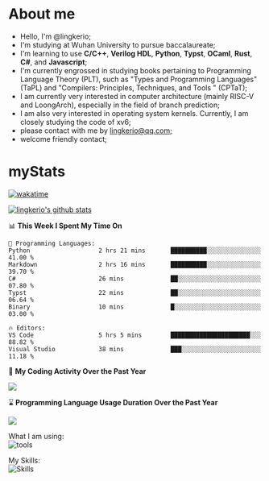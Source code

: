 # About me

- Hello, I'm @lingkerio; 
- I'm studying at Wuhan University to pursue baccalaureate;
- I'm learning to use **C/C++**, **Verilog HDL**, **Python**, **Typst**, **OCaml**, **Rust**, **C#**, and **Javascript**;
- I'm currently engrossed in studying books pertaining to Programming Language Theory (PLT), such as "Types and Programming Languages" (TaPL) and "Compilers: Principles, Techniques, and Tools " (CPTaT);
- I am currently very interested in computer architecture (mainly RISC-V and LoongArch), especially in the field of branch prediction;
- I am also very interested in operating system kernels. Currently, I am closely studying the code of xv6;
- please contact with me by lingkerio@qq.com;
- welcome friendly contact;


# myStats
[![wakatime](https://wakatime.com/badge/user/91f23013-72dc-47fa-9246-c7f1d9e4561b.svg)](https://wakatime.com/@91f23013-72dc-47fa-9246-c7f1d9e4561b)

[![lingkerio's github stats](https://github-readme-stats-sigma-five.vercel.app/api?username=lingkerio&count_private=true&show_icons=true&theme=gruvbox "![lingkerio's github stats")](https://github.com/anuraghazra/github-readme-stats)

<!--START_SECTION:waka-->
📊 **This Week I Spent My Time On** 

```text
💬 Programming Languages: 
Python                   2 hrs 21 mins       ██████████░░░░░░░░░░░░░░░   41.00 % 
Markdown                 2 hrs 16 mins       ██████████░░░░░░░░░░░░░░░   39.70 % 
C#                       26 mins             ██░░░░░░░░░░░░░░░░░░░░░░░   07.80 % 
Typst                    22 mins             ██░░░░░░░░░░░░░░░░░░░░░░░   06.64 % 
Binary                   10 mins             █░░░░░░░░░░░░░░░░░░░░░░░░   03.00 % 

🔥 Editors: 
VS Code                  5 hrs 5 mins        ██████████████████████░░░   88.82 % 
Visual Studio            38 mins             ███░░░░░░░░░░░░░░░░░░░░░░   11.18 % 
```


<!--END_SECTION:waka-->

📅 **My Coding Activity Over the Past Year**

<a href="https://wakatime.com"><img src="https://wakatime.com/share/@lingkerio/9d8c2ccb-422f-4031-86b5-c947c7b728ba.png" /></a>

⌛ **Programming Language Usage Duration Over the Past Year**

<a href="https://wakatime.com"><img src="https://wakatime.com/share/@lingkerio/b4268c3a-49e5-469e-b094-8e53392cb864.png" /></a>

What I am using:  
![tools](https://skillicons.dev/icons?i=discord,twitter,linkedin,gitlab,git,github,neovim,vim,stackoverflow,visualstudio,vscode,pycharm,arch,debian,ubuntu)  


My Skills:  
![Skills](https://skillicons.dev/icons?i=linux,windows,c,cpp,cs,ocaml,rust,py,js)  
